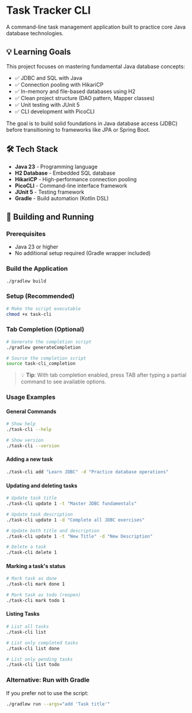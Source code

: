 # Task Tracker CLI

A command-line task management application built to practice core Java database technologies.

## 💡 Learning Goals

This project focuses on mastering fundamental Java database concepts:

- ✅ JDBC and SQL with Java
- ✅ Connection pooling with HikariCP
- ✅ In-memory and file-based databases using H2
- ✅ Clean project structure (DAO pattern, Mapper classes)
- ✅ Unit testing with JUnit 5
- ✅ CLI development with PicoCLI

The goal is to build solid foundations in Java database access (JDBC) before transitioning to frameworks like JPA or
Spring Boot.

## 🛠 Tech Stack

- **Java 23** - Programming language
- **H2 Database** - Embedded SQL database
- **HikariCP** - High-performance connection pooling
- **PicoCLI** - Command-line interface framework
- **JUnit 5** - Testing framework
- **Gradle** - Build automation (Kotlin DSL)

## 🚀 Building and Running

### Prerequisites

- Java 23 or higher
- No additional setup required (Gradle wrapper included)

### Build the Application

```bash
./gradlew build
```

### Setup (Recommended)

```bash
# Make the script executable
chmod +x task-cli
```

### Tab Completion (Optional)

```bash
# Generate the completion script
./gradlew generateCompletion

# Source the completion script
source task-cli_completion
```

> 💡 **Tip**: With tab completion enabled, press TAB after typing a partial command to see available options.

### Usage Examples

#### General Commands

```bash
# Show help
./task-cli --help

# Show version
./task-cli --version
```

#### Adding a new task

```bash
./task-cli add "Learn JDBC" -d "Practice database operations"
```

#### Updating and deleting tasks

```bash
# Update task title
./task-cli update 1 -t "Master JDBC fundamentals"

# Update task description
./task-cli update 1 -d "Complete all JDBC exercises"

# Update both title and description
./task-cli update 1 -t "New Title" -d "New Description"

# Delete a task
./task-cli delete 1
```

#### Marking a task's status

```bash
# Mark task as done
./task-cli mark done 1

# Mark task as todo (reopen)
./task-cli mark todo 1
```

#### Listing Tasks

```bash
# List all tasks
./task-cli list

# List only completed tasks
./task-cli list done

# List only pending tasks  
./task-cli list todo
```

### Alternative: Run with Gradle

If you prefer not to use the script:

```bash
./gradlew run --args="add 'Task title'"
```
